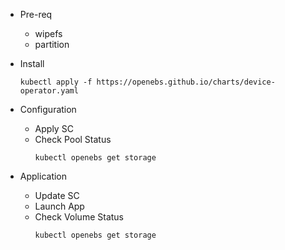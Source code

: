 - Pre-req
  - wipefs
  - partition 

- Install 
  ```
  kubectl apply -f https://openebs.github.io/charts/device-operator.yaml
  ```
- Configuration 
  - Apply SC
  - Check Pool Status
    ```
    kubectl openebs get storage
    ```
- Application
  - Update SC
  - Launch App 
  - Check Volume Status
    ```
    kubectl openebs get storage
    ```
